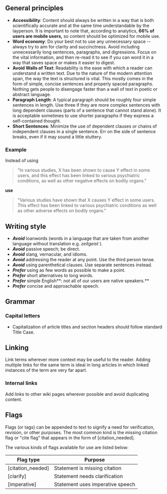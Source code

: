 ## General principles

* **Accessibility**: Content should always be written in a way that is both scientifically accurate and at the same 
  time understandable by the layperson. It is important to note that, according to analytics, **66% of users are mobile users,** so content should be optimized for mobile use.
* **Word economy**: Do your best not to use any unnecessary space -- always try to aim for clarity and succinctness. Avoid including unnecessarily long sentences, paragraphs, and digressions. Focus on the vital information, and then re-read it to see if you can word it in a way that saves space or makes it easier to digest.
* **Avoid Walls of Text**: Readability is the ease with which a reader can understand a written text. Due to the 
  nature of the modern attention span, the way the text is structured is vital. This mostly comes in the form of simple, concise sentences and properly spaced paragraphs. Nothing gets people to disengage faster than a wall of text in poetic or abstract language.
* **Paragraph Length**: A typical paragraph should be roughly four simple sentences in length. Use three if they are more complex sentences with long dependent clauses (parts of a sentence that cannot stand alone). It is acceptable sometimes to use shorter paragraphs if they express a self-contained thought.
* **Short Sentences**: Minimize the use of dependent clauses or chains of independent clauses in a single sentence. Err on the side of sentence breaks, even if it may sound a little stuttery.

### Example

Instead of using

> "In various studies, X has been shown to cause Y effect in some users, and this effect has been linked to various psychiatric conditions, as well as other negative effects on bodily organs."

**use**

> "Various studies have shown that X causes Y effect in some users. This effect has been linked to various psychiatric conditions as well as other adverse effects on bodily organs."

## Writing style

* ***Avoid*** loanwords (words in a language that are taken from another language without translation e.g.  *zeitgeist* ).
* ***Avoid*** passive speech; be direct.
* ***Avoid*** slang, vernacular, and idioms.
* ***Avoid*** addressing the reader at any point. Use the third person tense.
* ***Avoid*** using parenthetical clauses. Use separate sentences instead.
* ***Prefer*** using as few words as possible to make a point.
* ***Prefer*** short alternatives to long words.
* ***Prefer*** simple English**: not all of our users are native speakers.**
* ***Prefer*** concise and approachable speech.

## Grammar

### Capital letters

* Capitalization of article titles and section headers should follow standard Title Case.

## Linking

Link terms wherever more context may be useful to the reader. Adding multiple links for the same term is ideal in long articles in which linked instances of the term are very far apart.

### Internal links

Add links to other wiki pages wherever possible and avoid duplicating content.

## Flags

Flags (or tags) can be appended to text to signify a need for verification, revision, or other purposes. The most common kind is the missing citation flag or "cite flag" that appears in the form of [citation_needed].

The various kinds of flags available for use are listed below:


| **Flag type**     | **Purpose**                      |
|-------------------|----------------------------------|
| [citation_needed] | Statement is missing citation    |
| [clarify]         | Statement needs clarification    |
| [imperative]      | Statement uses imperative speech |
